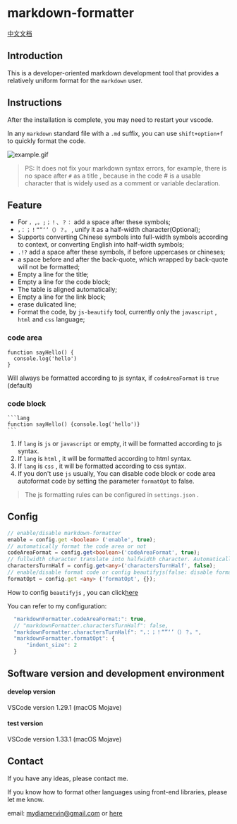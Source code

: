 # markdown-formatter

[中文文档](./README_CN.md)

## Introduction

This is a developer-oriented markdown development tool that provides a relatively uniform format for the `markdown` user.

## Instructions

After the installation is complete, you may need to restart your vscode.

In any `markdown` standard file with a `.md` suffix, you can use `shift+option+f` to quickly format the code.

![example.gif](https://raw.githubusercontent.com/sumnow/markdown-formatter/master/images/example.gif)

> PS: It does not fix your markdown syntax errors, for example, there is no space after `#` as a title , because in the code # is a usable character that is widely used as a comment or variable declaration.

## Feature

- For `，,。;；！、？：` add a space after these symbols; 
- `，：；！“”‘’（）？。` , unify it as a half-width character(Optional); 
- Supports converting Chinese symbols into full-width symbols according to context, or converting English into half-width symbols; 
- `.!?` add a space after these symbols, if before uppercases or chineses; 
- a space before and after the back-quote, which wrapped by back-quote will not be formatted; 
- Empty a line for the title; 
- Empty a line for the code block; 
- The table is aligned automatically; 
- Empty a line for the link block; 
- erase dulicated line; 
- Format the code, by `js-beautify` tool, currently only the `javascript` , `html` and `css` language; 

### code area

    function sayHello() {
      console.log('hello')
    }

Will always be formatted according to js syntax, if `codeAreaFormat` is `true` (default)

### code block

    ```lang
    function sayHello() {console.log('hello')}
    ```

1. If `lang` is `js` or `javascript` or empty, it will be formatted according to js syntax.
2. If `lang` is `html` , it will be formatted according to html syntax.
3. If `lang` is `css` , it will be formatted according to css syntax.
4. If you don't use `js` usually, You can disable code block or code area autoformat code by setting the parameter `formatOpt` to false.

> The js formatting rules can be configured in `settings.json` .

## Config

```typescript
// enable/disable markdown-formatter
enable = config.get <boolean> ('enable', true); 
// automatically format the code area or not
codeAreaFormat = config.get<boolean>('codeAreaFormat', true); 
// fullwidth character translate into halfwidth character. Automatically convert symbols based on context when set to false
charactersTurnHalf = config.get<any>('charactersTurnHalf', false); 
// enable/disable format code or config beautifyjs(false: disable format code , {}: config beautifyjs)
formatOpt = config.get <any> ('formatOpt', {}); 
```

How to config `beautifyjs` , you can click[here](https://github.com/beautify-web/js-beautify)

You can refer to my configuration:

```js
  "markdownFormatter.codeAreaFormat:": true,
  // "markdownFormatter.charactersTurnHalf": false,
  "markdownFormatter.charactersTurnHalf": "，：；！“”‘’（）？。",
  "markdownFormatter.formatOpt": {
      "indent_size": 2
  }
```

## Software version and development environment

#### develop version

VSCode version 1.29.1 (macOS Mojave)

#### test version

VSCode version 1.33.1 (macOS Mojave)

## Contact

If you have any ideas, please contact me.

If you know how to format other languages using front-end libraries, please let me know.

email: mydiamervin@gmail.com  or [here](https://github.com/sumnow/markdown-formatter/issues)


